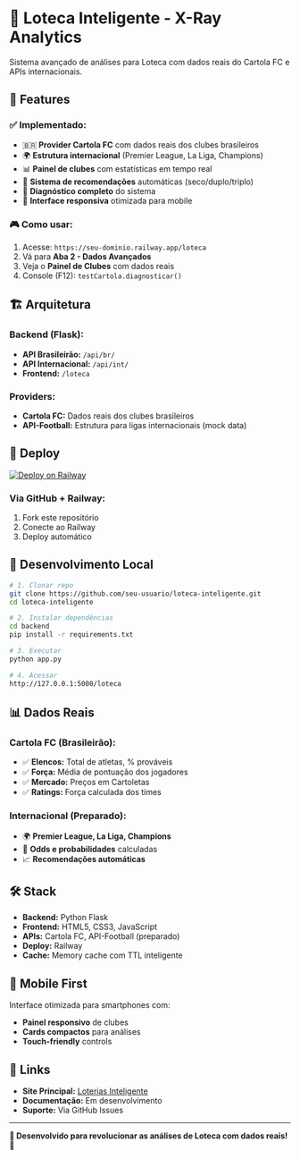 # 🎯 Loteca Inteligente - X-Ray Analytics

Sistema avançado de análises para Loteca com dados reais do Cartola FC e APIs internacionais.

## 🚀 Features

### ✅ Implementado:
- 🇧🇷 **Provider Cartola FC** com dados reais dos clubes brasileiros
- 🌍 **Estrutura internacional** (Premier League, La Liga, Champions)
- 📊 **Painel de clubes** com estatísticas em tempo real
- 🎯 **Sistema de recomendações** automáticas (seco/duplo/triplo)
- 🔧 **Diagnóstico completo** do sistema
- 📱 **Interface responsiva** otimizada para mobile

### 🎮 Como usar:
1. Acesse: `https://seu-dominio.railway.app/loteca`
2. Vá para **Aba 2 - Dados Avançados**
3. Veja o **Painel de Clubes** com dados reais
4. Console (F12): `testCartola.diagnosticar()`

## 🏗️ Arquitetura

### Backend (Flask):
- **API Brasileirão:** `/api/br/`
- **API Internacional:** `/api/int/`
- **Frontend:** `/loteca`

### Providers:
- **Cartola FC:** Dados reais dos clubes brasileiros
- **API-Football:** Estrutura para ligas internacionais (mock data)

## 🚀 Deploy

[![Deploy on Railway](https://railway.app/button.svg)](https://railway.app/new/template)

### Via GitHub + Railway:
1. Fork este repositório
2. Conecte ao Railway
3. Deploy automático

## 🧪 Desenvolvimento Local

```bash
# 1. Clonar repo
git clone https://github.com/seu-usuario/loteca-inteligente.git
cd loteca-inteligente

# 2. Instalar dependências
cd backend
pip install -r requirements.txt

# 3. Executar
python app.py

# 4. Acessar
http://127.0.0.1:5000/loteca
```

## 📊 Dados Reais

### Cartola FC (Brasileirão):
- ✅ **Elencos:** Total de atletas, % prováveis
- ✅ **Força:** Média de pontuação dos jogadores
- ✅ **Mercado:** Preços em Cartoletas
- ✅ **Ratings:** Força calculada dos times

### Internacional (Preparado):
- 🌍 **Premier League, La Liga, Champions**
- 🎯 **Odds e probabilidades** calculadas
- 📈 **Recomendações automáticas**

## 🛠️ Stack

- **Backend:** Python Flask
- **Frontend:** HTML5, CSS3, JavaScript
- **APIs:** Cartola FC, API-Football (preparado)
- **Deploy:** Railway
- **Cache:** Memory cache com TTL inteligente

## 📱 Mobile First

Interface otimizada para smartphones com:
- **Painel responsivo** de clubes
- **Cards compactos** para análises
- **Touch-friendly** controls

## 🔗 Links

- **Site Principal:** [Loterias Inteligente](https://loteriasinteligente.com.br)
- **Documentação:** Em desenvolvimento
- **Suporte:** Via GitHub Issues

---

**🎯 Desenvolvido para revolucionar as análises de Loteca com dados reais! 🚀**
